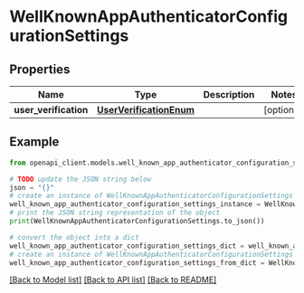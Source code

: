 # WellKnownAppAuthenticatorConfigurationSettings


## Properties

Name | Type | Description | Notes
------------ | ------------- | ------------- | -------------
**user_verification** | [**UserVerificationEnum**](UserVerificationEnum.md) |  | [optional] 

## Example

```python
from openapi_client.models.well_known_app_authenticator_configuration_settings import WellKnownAppAuthenticatorConfigurationSettings

# TODO update the JSON string below
json = "{}"
# create an instance of WellKnownAppAuthenticatorConfigurationSettings from a JSON string
well_known_app_authenticator_configuration_settings_instance = WellKnownAppAuthenticatorConfigurationSettings.from_json(json)
# print the JSON string representation of the object
print(WellKnownAppAuthenticatorConfigurationSettings.to_json())

# convert the object into a dict
well_known_app_authenticator_configuration_settings_dict = well_known_app_authenticator_configuration_settings_instance.to_dict()
# create an instance of WellKnownAppAuthenticatorConfigurationSettings from a dict
well_known_app_authenticator_configuration_settings_from_dict = WellKnownAppAuthenticatorConfigurationSettings.from_dict(well_known_app_authenticator_configuration_settings_dict)
```
[[Back to Model list]](../README.md#documentation-for-models) [[Back to API list]](../README.md#documentation-for-api-endpoints) [[Back to README]](../README.md)


